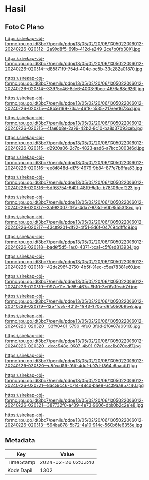 # Hasil

## Foto C Plano

https://sirekap-obj-formc.kpu.go.id/3bc7/pemilu/pdpr/13/05/02/20/06/1305022006012-20240226-020312--2a99d8f5-691b-412d-a249-2ce7b0fb3001.jpg

https://sirekap-obj-formc.kpu.go.id/3bc7/pemilu/pdpr/13/05/02/20/06/1305022006012-20240226-020314--d85871f9-754d-404e-bc5b-33e282a01870.jpg

https://sirekap-obj-formc.kpu.go.id/3bc7/pemilu/pdpr/13/05/02/20/06/1305022006012-20240226-020314--33975c46-8de6-4003-9bec-4676a88e926f.jpg

https://sirekap-obj-formc.kpu.go.id/3bc7/pemilu/pdpr/13/05/02/20/06/1305022006012-20240226-020315--48b56199-73ca-46f8-b535-217eee1673dd.jpg

https://sirekap-obj-formc.kpu.go.id/3bc7/pemilu/pdpr/13/05/02/20/06/1305022006012-20240226-020315--4fae6b8e-2a99-42b2-8c10-ba8d37093ceb.jpg

https://sirekap-obj-formc.kpu.go.id/3bc7/pemilu/pdpr/13/05/02/20/06/1305022006012-20240226-020315--d2920a06-2d7c-4823-aad6-a7bcc3003d6d.jpg

https://sirekap-obj-formc.kpu.go.id/3bc7/pemilu/pdpr/13/05/02/20/06/1305022006012-20240226-020316--ee8d848d-df75-4979-9b84-877e7b6faa53.jpg

https://sirekap-obj-formc.kpu.go.id/3bc7/pemilu/pdpr/13/05/02/20/06/1305022006012-20240226-020316--5df68754-640f-48f9-9a1c-b78306eef223.jpg

https://sirekap-obj-formc.kpu.go.id/3bc7/pemilu/pdpr/13/05/02/20/06/1305022006012-20240226-020317--3a992007-f9fa-4da7-973d-e0b95553f8ec.jpg

https://sirekap-obj-formc.kpu.go.id/3bc7/pemilu/pdpr/13/05/02/20/06/1305022006012-20240226-020317--43c09201-df92-4f51-8d6f-047094dfffc9.jpg

https://sirekap-obj-formc.kpu.go.id/3bc7/pemilu/pdpr/13/05/02/20/06/1305022006012-20240226-020318--bad6f5d5-1ac0-4371-bca1-c5f8ed813934.jpg

https://sirekap-obj-formc.kpu.go.id/3bc7/pemilu/pdpr/13/05/02/20/06/1305022006012-20240226-020318--42de296f-2760-4b5f-91ec-c5ea78381e60.jpg

https://sirekap-obj-formc.kpu.go.id/3bc7/pemilu/pdpr/13/05/02/20/06/1305022006012-20240226-020319--997ae11e-1d58-467a-9b10-3c09a1fcab7d.jpg

https://sirekap-obj-formc.kpu.go.id/3bc7/pemilu/pdpr/13/05/02/20/06/1305022006012-20240226-020319--12e4fc55-4213-4843-870a-d6fa050b9be5.jpg

https://sirekap-obj-formc.kpu.go.id/3bc7/pemilu/pdpr/13/05/02/20/06/1305022006012-20240226-020320--33f90461-5796-4fe0-8fdd-2f6667a63168.jpg

https://sirekap-obj-formc.kpu.go.id/3bc7/pemilu/pdpr/13/05/02/20/06/1305022006012-20240226-020320--dcac543e-9587-4b91-97d1-aed1b070edf7.jpg

https://sirekap-obj-formc.kpu.go.id/3bc7/pemilu/pdpr/13/05/02/20/06/1305022006012-20240226-020320--c8fecd56-f61f-4dcf-b07d-f364b9aacfd1.jpg

https://sirekap-obj-formc.kpu.go.id/3bc7/pemilu/pdpr/13/05/02/20/06/1305022006012-20240226-020321--8ac59c46-c714-48cd-bae8-6439aa857440.jpg

https://sirekap-obj-formc.kpu.go.id/3bc7/pemilu/pdpr/13/05/02/20/06/1305022006012-20240226-020321--387732f0-a439-4e73-9606-dbb0b2c2e1e8.jpg

https://sirekap-obj-formc.kpu.go.id/3bc7/pemilu/pdpr/13/05/02/20/06/1305022006012-20240226-020313--594ba878-5b72-4a10-914c-560b6fe6356e.jpg


## Metadata

| Key        | Value               |
| ---------- | ------------------- |
| Time Stamp | 2024-02-26 02:03:40 |
| Kode Dapil | 1302                |



